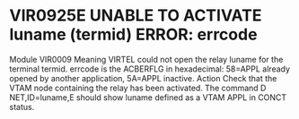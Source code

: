# VIR0925E UNABLE TO ACTIVATE luname (termid) ERROR: errcode
Module
    VIR0009
Meaning
    VIRTEL could not open the relay luname for the terminal termid. errcode is the ACBERFLG in hexadecimal: 58=APPL already opened by another application, 5A=APPL inactive.
Action
    Check that the VTAM node containing the relay has been activated. The command D NET,ID=luname,E should show luname defined as a VTAM APPL in CONCT status.
